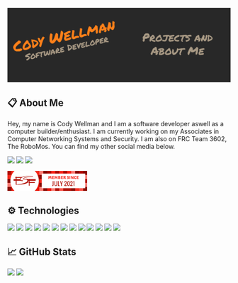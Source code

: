 [![Header](https://raw.githubusercontent.com/zagdrath/Zagdrath/main/header.png "Header")](https://www.codexsystems.us/)

## 📋 About Me

Hey, my name is Cody Wellman and I am a software developer aswell as a computer builder/enthusiast. I am currently working on my Associates in Computer Networking Systems and Security. I am also on FRC Team 3602, The RoboMos. You can find my other social media below.

<a href="https://twitter.com/zagdrath"><img src="https://img.shields.io/badge/Twitter-Profile-fe8019/?logo=twitter&color=fe8019&logoColor=FFFFFF&labelColor=282828" /></a>
<a href="https://instagram.com/zagdrath"><img src="https://img.shields.io/badge/Instagram-Profile-fe8019/?logo=instagram&color=fe8019&logoColor=FFFFFF&labelColor=282828" /></a>
<a href="https://www.youtube.com/channel/UCAnDOqIWKDbmEhDOZAhkV7w"><img src="https://img.shields.io/badge/YouTube-Profile-fe8019/?logo=youtube&color=fe8019&logoColor=FFFFFF&labelColor=282828" /></a>

![](fsf-badge.png)

## ⚙️ Technologies
<a href="https://linux.org/"><img src="https://img.shields.io/badge/OS-Linux-fe8019/?logo=linux&color=fe8019&logoColor=FFFFFF&labelColor=282828" /></a>
<a href="https://www.apple.com/macos/"><img src="https://img.shields.io/badge/OS-macOS-fe8019/?logo=apple&color=fe8019&logoColor=FFFFFF&labelColor=282828" /></a>
<a href="https://www.microsoft.com/en-us/windows"><img src="https://img.shields.io/badge/OS-Windows-fe8019/?logo=windows&color=fe8019&logoColor=FFFFFF&labelColor=282828" /></a>
<a href="https://code.visualstudio.com/"><img src="https://img.shields.io/badge/Editor-VS%20Code-fe8019/?logo=visual%20studio%20code&color=fe8019&logoColor=FFFFFF&labelColor=282828" /></a>
<a href="https://www.python.org/"><img src="https://img.shields.io/badge/Code-Python-fe8019/?logo=python&color=fe8019&logoColor=FFFFFF&labelColor=282828" /></a>
<a href="https://www.java.com/en/"><img src="https://img.shields.io/badge/Code-Java-fe8019/?logo=java&color=fe8019&logoColor=FFFFFF&labelColor=282828" /></a>
<a href="https://html.spec.whatwg.org/"><img src="https://img.shields.io/badge/Code-HTML-fe8019/?logo=HTML5&color=fe8019&logoColor=FFFFFF&labelColor=282828" /></a>
<a href="https://www.w3.org/TR/CSS/#css"><img src="https://img.shields.io/badge/Code-CSS-fe8019/?logo=CSS3&color=fe8019&logoColor=FFFFFF&labelColor=282828" /></a>
<a href="https://www.javascript.com/"><img src="https://img.shields.io/badge/Code-JavaScript-fe8019/?logo=javascript&color=fe8019&logoColor=FFFFFF&labelColor=282828" /></a>
<a href="https://www.gnu.org/software/bash/"><img src="https://img.shields.io/badge/Shell-Bash-fe8019/?logo=gnu%20bash&color=fe8019&logoColor=FFFFFF&labelColor=282828" /></a>
<a href="https://git-scm.com/"><img src="https://img.shields.io/badge/Tools-Git-fe8019/?logo=git&color=fe8019&logoColor=FFFFFF&labelColor=282828" /></a>
<a href="https://github.com/"><img src="https://img.shields.io/badge/Tools-GitHub-fe8019/?logo=github&color=fe8019&logoColor=FFFFFF&labelColor=282828" /></a>
<a href="https://www.mysql.com/"><img src="https://img.shields.io/badge/Tools-MySQL-fe8019/?logo=MySQL&color=fe8019&logoColor=FFFFFF&labelColor=282828" /></a>

## 📈 GitHub Stats
![](https://github-readme-stats.vercel.app/api?username=zagdrath&show_icons=true&theme=gruvbox)
![](https://github-readme-stats.vercel.app/api/top-langs/?username=zagdrath&theme=gruvbox)
